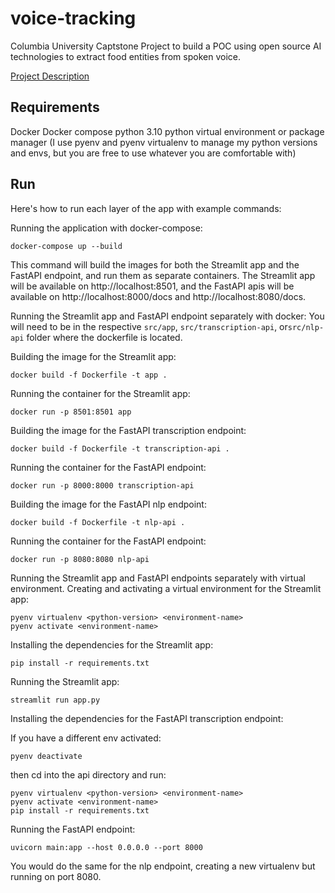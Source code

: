 # voice-tracking
Columbia University Captstone Project to build a POC using open source AI technologies to extract food entities from spoken voice.


[Project Description](https://docs.google.com/document/d/1Nm5AamvFH7vn2ll0XGY4M_Dmsus8N9Y-Lvr4SLLHH-s/edit#heading=h.jk8x41wnkhgb)

## Requirements
Docker
Docker compose
python 3.10
python virtual environment or package manager (I use pyenv and pyenv virtualenv to manage my python versions and envs, but you are free to use whatever you are comfortable with)

## Run

Here's how to run each layer of the app with example commands:

Running the application with docker-compose:
```
docker-compose up --build
```
This command will build the images for both the Streamlit app and the FastAPI endpoint, and run them as separate containers. The Streamlit app will be available on http://localhost:8501, and the FastAPI apis will be available on http://localhost:8000/docs and http://localhost:8080/docs.

Running the Streamlit app and FastAPI endpoint separately with docker:
You will need to be in the respective `src/app`, `src/transcription-api`, or`src/nlp-api` folder where the dockerfile is located.

Building the image for the Streamlit app:
```
docker build -f Dockerfile -t app .
```
Running the container for the Streamlit app:
```
docker run -p 8501:8501 app
```
Building the image for the FastAPI transcription endpoint:
```
docker build -f Dockerfile -t transcription-api .
```
Running the container for the FastAPI endpoint:

```
docker run -p 8000:8000 transcription-api
```

Building the image for the FastAPI nlp endpoint:
```
docker build -f Dockerfile -t nlp-api .
```
Running the container for the FastAPI endpoint:

```
docker run -p 8080:8080 nlp-api
```

Running the Streamlit app and FastAPI endpoints separately with virtual environment.
Creating and activating a virtual environment for the Streamlit app:
```
pyenv virtualenv <python-version> <environment-name>
pyenv activate <environment-name>
```


Installing the dependencies for the Streamlit app:
```
pip install -r requirements.txt
```
Running the Streamlit app:
```
streamlit run app.py
```

Installing the dependencies for the FastAPI transcription endpoint:

If you have a different env activated:
```
pyenv deactivate
```
then cd into the api directory and run:

```
pyenv virtualenv <python-version> <environment-name>
pyenv activate <environment-name>
pip install -r requirements.txt
```
Running the FastAPI endpoint:
```
uvicorn main:app --host 0.0.0.0 --port 8000
```

You would do the same for the nlp endpoint, creating a new virtualenv but running on port 8080.